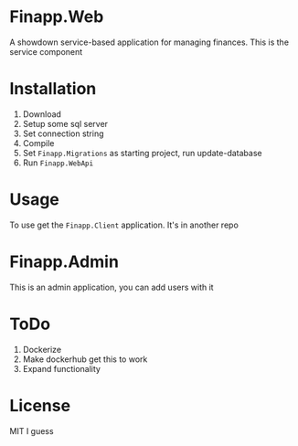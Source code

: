 # Finapp.Web

A showdown service-based application for managing finances. This is the service component

# Installation

1. Download
2. Setup some sql server
3. Set connection string
4. Compile
5. Set `Finapp.Migrations` as starting project, run update-database
6. Run `Finapp.WebApi`

# Usage

To use get the `Finapp.Client` application. It's in another repo

# Finapp.Admin

This is an admin application, you can add users with it 

# ToDo
1. Dockerize
2. Make dockerhub get this to work
3. Expand functionality

# License

MIT I guess
